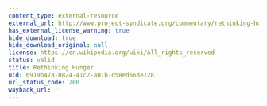 ```yaml
---
content_type: external-resource
external_url: http://www.project-syndicate.org/commentary/rethinking-hunger-and-undernourishment-by-jomo-kwame-sundaram-2014-10
has_external_license_warning: true
hide_download: true
hide_download_original: null
license: https://en.wikipedia.org/wiki/All_rights_reserved
status: valid
title: Rethinking Hunger
uid: 0919b478-0824-41c2-a01b-d58ed663e128
url_status_code: 200
wayback_url: ''
---
```

